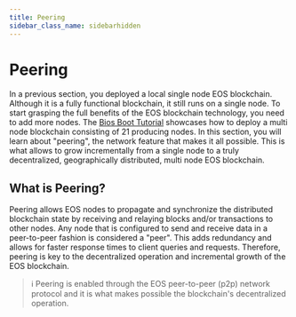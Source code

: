 ```yaml
---
title: Peering
sidebar_class_name: sidebarhidden
---
```


# Peering

In a previous section, you deployed a local single node EOS blockchain. Although it is a fully functional blockchain, it still runs on a single node. To start grasping the full benefits of the EOS blockchain technology, you need to add more nodes. The [Bios Boot Tutorial](https://github.com/AntelopeIO/leap/tree/release/4.0/tutorials/bios-boot-tutorial) showcases how to deploy a multi node blockchain consisting of 21 producing nodes. In this section, you will learn about "peering", the network feature that makes it all possible. This is what allows to grow incrementally from a single node to a truly decentralized, geographically distributed, multi node EOS blockchain.

## What is Peering?

Peering allows EOS nodes to propagate and synchronize the distributed blockchain state by receiving and relaying blocks and/or transactions to other nodes. Any node that is configured to send and receive data in a peer-to-peer fashion is considered a "peer". This adds redundancy and allows for faster response times to client queries and requests. Therefore, peering is key to the decentralized operation and incremental growth of the EOS blockchain.

> ℹ️ Peering is enabled through the EOS peer-to-peer (p2p) network protocol and it is what makes possible the blockchain's decentralized operation.
